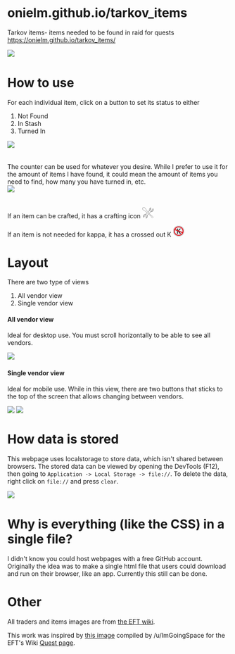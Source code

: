# onielm.github.io/tarkov_items

Tarkov items- items needed to be found in raid for quests
https://onielm.github.io/tarkov_items/


<img src="https://i.imgur.com/Jsk2EL8.png" width="720" height="" />


# How to use

For each individual item, click on a button to set its status to either
1. Not Found
2. In Stash
3. Turned In

<img src="https://media.giphy.com/media/OlALsvdloIdoIVIMbx/giphy.gif" width="400" height="" />

\
The counter can be used for whatever you desire. While I prefer to use it for the amount of items I have found, it could mean the amount of items you need to find, how many you have turned in, etc.
\
<img src="https://i.imgur.com/UytGbaM.png" width="100" height="" />

\
If an item can be crafted, it has a crafting icon <img src="https://github.com/onielm/tarkov_items_web/blob/main/images/tools.png?raw=true" width="25" height="" />

If an item is not needed for kappa, it has a crossed out K  <img src="https://github.com/onielm/tarkov_items_web/blob/main/images/not_kappa.png?raw=true" width="25" height="" />


# Layout

There are two type of views
1. All vendor view
2. Single vendor view

#### All vendor view
Ideal for desktop use. You must scroll horizontally to be able to see all vendors.

<img src="https://i.imgur.com/Jsk2EL8.png" width="400" height="" />

#### Single vendor view
Ideal for mobile use. While in this view, there are two buttons that sticks to the top of the screen that allows changing between vendors.

<img src="https://i.imgur.com/OzxGsUO.png" width="200" height="" />

<img src="https://i.imgur.com/PRXUWiI.png" width="200" height="" />



# How data is stored
This webpage uses localstorage to store data, which isn't shared between browsers. The stored data can be viewed by opening the DevTools (F12), then going to `Application -> Local Storage -> file://`. To delete the data, right click on `file://` and press `clear`.

<img src="https://i.imgur.com/LC6dcLF.png" width="300" height="" />


# Why is everything (like the CSS) in a single file?
I didn't know you could host webpages with a free GitHub account. Originally the idea was to make a single html file that users could download and run on their browser, like an app. Currently this still can be done.

# Other

All traders and items images are from [the EFT wiki](https://escapefromtarkov.fandom.com/wiki/Escape_from_Tarkov_Wiki).

This work was inspired by [this image](https://static.wikia.nocookie.net/escapefromtarkov_gamepedia/images/f/f8/QuestItemsInRaid.png/revision/latest?cb=20210212192627) compiled by /u/ImGoingSpace for the EFT's Wiki [Quest page](https://escapefromtarkov.fandom.com/wiki/Quests).

